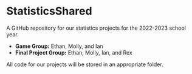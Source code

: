 # StatisticsShared
A GitHub repository for our statistics projects for the 2022-2023 school year.

- **Game Group:** Ethan, Molly, and Ian<br>
- **Final Project Group:** Ethan, Molly, Ian, and Rex

All code for our projects will be stored in an appropriate folder.
